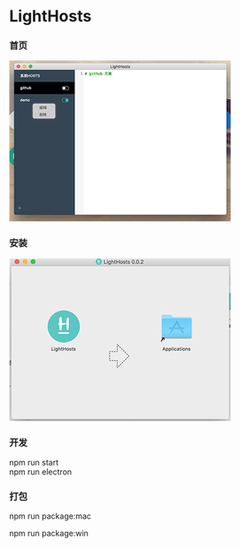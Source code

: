 # LightHosts

### 首页
![](https://github.com/onfuns/LightHosts/raw/master/screenshots/main.png)

### 安装
![](https://github.com/onfuns/LightHosts/raw/master/screenshots/install.png)

### 开发
npm run start  
npm run electron

### 打包
npm run package:mac

npm run package:win

